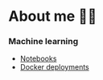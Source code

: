# About me 🐱‍💻

### Machine learning

* [Notebooks](https://github.com/WilderJoseth/ml_notebooks)
* [Docker deployments](https://github.com/WilderJoseth/ml_docker)
